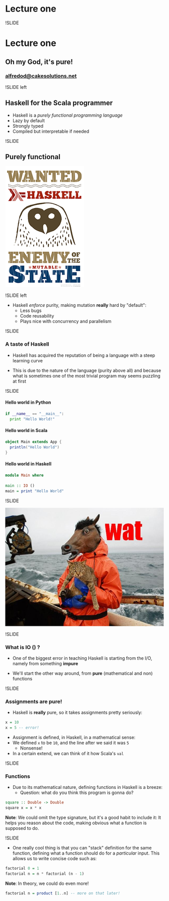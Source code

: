 # Lecture one

!SLIDE

# Lecture one
## Oh my God, it's pure!

### alfredod@cakesolutions.net

!SLIDE left

## Haskell for the Scala programmer

* Haskell is a *purely functional programming language*
* Lazy by default
* Strongly typed
* Compiled but interpretable if needed

!SLIDE

## Purely functional

![Enemy state](images/enemy_state.jpg)

!SLIDE left

* Haskell *enforce* purity, making mutation **really** hard by "default":
  * Less bugs
  * Code reusability
  * Plays nice with concurrency and parallelism

!SLIDE

### A taste of Haskell

* Haskell has acquired the reputation of being a language with a steep learning curve

* This is due to the nature of the language (purity above all) and because
  what is sometimes one of the most trivial program may seems puzzling at first

!SLIDE

#### Hello world in Python

``` python
if __name__ == "__main__":
  print "Hello World!"
```

#### Hello world in Scala

``` scala
object Main extends App {
  println("Hello World")
}
```

#### Hello world in Haskell

``` haskell
module Main where

main :: IO ()
main = print "Hello World"
```

!SLIDE

![wat](images/wat.jpg)

!SLIDE

### What is IO () ?
* One of the biggest error in teaching Haskell is starting from the I/O,
namely from something **impure**

* We'll start the other way around, from **pure** (mathematical and non) functions

!SLIDE

### Assignments are pure!

* Haskell is **really** pure, so it takes assignments pretty seriously:

``` haskell
x = 10
x = 5 -- error!
```

* Assignment is defined, in Haskell, in a mathematical sense:
* We defined ```x``` to be ```10```, and the line after we said it was ```5```
  * Nonsense!
* In a certain extend, we can think of it how Scala's ```val```

!SLIDE

### Functions
* Due to its mathematical nature, defining functions in Haskell is a breeze:
  * Question: what do you think this program is gonna do?

``` haskell
square :: Double -> Double
square x = x * x
```

**Note**: We could omit the type signature, but it's a good habit to include
it: It helps you reason about the code, making obvious what a function is
supposed to do.

!SLIDE
* One really cool thing is that you can "stack" definition for the same
  function, defining what a function should do for a *particular* input. This
  allows us to write concise code such as:

``` haskell
factorial 0 = 1
factorial n = n * factorial (n - 1)
```

**Note**: In theory, we could do even more!

``` haskell
factorial n = product [1..n] -- more on that later!
```
